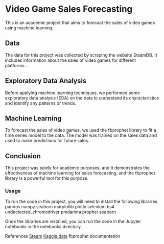 # Video Game Sales Forecasting
This is an academic project that aims to forecast the sales of video games using machine learning.

## Data
The data for this project was collected by scraping the website SteamDB. It includes information about the sales of video games for different platforms...

## Exploratory Data Analysis
Before applying machine learning techniques, we performed some exploratory data analysis (EDA) on the data to understand its characteristics and identify any patterns or trends.

## Machine Learning
To forecast the sales of video games, we used the fbprophet library to fit a time series model to the data. The model was trained on the sales data and used to make predictions for future sales.

## Conclusion
This project was solely for academic purposes, and it demonstrates the effectiveness of machine learning for sales forecasting, and the fbprophet library is a powerful tool for this purpose.

### Usage
To run the code in this project, you will need to install the following libraries:
  pandas
  numpy
  seaborn
  matplotlib
  plotly
  selenium
  bs4
  undectected_chromedriver
  pmdarima
  prophet
  seaborn

Once the libraries are installed, you can run the code in the Jupyter notebooks in the notebooks directory.

References
<a href="https://steamdb.info/">Steam</a>
<a href="https://www.kaggle.com/datasets/rush4ratio/video-game-sales-with-ratings">Kaggle data</a>
fbprophet documentation
